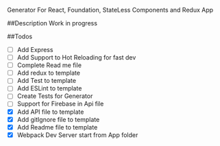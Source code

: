 Generator For React, Foundation, StateLess Components and Redux App

##Description
Work in progress

##Todos

- [ ] Add Express
- [ ] Add Support to Hot Reloading for fast dev
- [ ] Complete Read me file
- [ ] Add redux to template
- [ ] Add Test to template
- [ ] Add ESLint to template
- [ ] Create Tests for Generator
- [ ] Support for Firebase in Api file
- [X] Add API file to template
- [X] Add gitIgnore file to template
- [X] Add Readme file to template
- [x] Webpack Dev Server start from App folder
